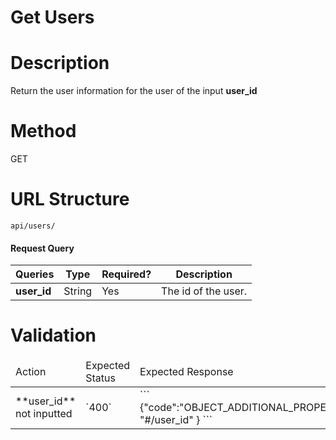 Get Users
===
# Description
Return the user information for the user of the input **user_id**

# Method
GET

# URL Structure
`api/users/`

#### Request Query
| Queries        | Type      | Required?    | Description           |
|----------------|-----------|--------------|-----------------------|
| **user_id**    |  String   |     Yes      |  The id of the user.  |


# Validation
<table>
  <thead>
    <tr>
      <td>Action</td>
      <td>Expected Status</td>
      <td>Expected Response</td>
    </tr>
  </thead>
  <tbody>
    <tr>
      <td>**user_id** not inputted</td>
      <td>`400`</td>
      <td>
        ```
        {"code":"OBJECT_ADDITIONAL_PROPERTIES","param": "#/user_id" }
        ```
      </td>
    </tr>
  </tbody>
</table>
